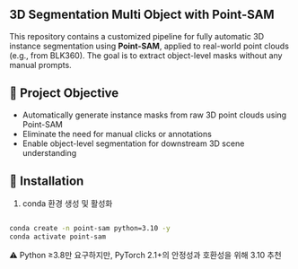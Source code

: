 <h2>3D Segmentation Multi Object with Point-SAM</h2>

This repository contains a customized pipeline for fully automatic 3D instance segmentation using **Point-SAM**, applied to real-world point clouds (e.g., from BLK360). 
The goal is to extract object-level masks without any manual prompts.

## 📌 Project Objective

- Automatically generate instance masks from raw 3D point clouds using Point-SAM
- Eliminate the need for manual clicks or annotations
- Enable object-level segmentation for downstream 3D scene understanding

## 🧭 Installation

1. conda 환경 생성 및 활성화

```bash

conda create -n point-sam python=3.10 -y
conda activate point-sam
```
⚠️ Python ≥3.8만 요구하지만, PyTorch 2.1+의 안정성과 호환성을 위해 3.10 추천
